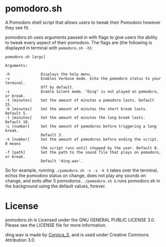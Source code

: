 # pomodoro.sh
A Pomodoro shell script that allows users to tweak their Pomodoro however they see fit.

pomodoro.sh uses arguments passed in with flags to give users the ability to
tweak every aspect of their pomodoro. The flags are (the following is displayed
in terminal with `pomodoro.sh -h`):

```
pomodoro.sh [args]

Arguments:

-h              Displays the help menu.
-v              Enables Verbose mode. Echo the pomodoro status to your terminal.
                Off by default.
-s              Enable Silent mode. "Ding" is not played on pomodoro, or break.
-t [minutes]    Set the amount of minutes a pomodoro lasts. Default 25.
-b [minutes]    Set the amount of minutes the short break lasts. Default 5.
-l [minutes]    Set the amount of minutes the long break lasts. Default 10.
-L [number]     Set the amount of pomodoros before triggering a long break.
                Default 3.
-k [number]     Set the amount of pomodoros before ending the script. 0 means
                the script runs until stopped by the user. Default 0.
-f [path]       Set the path to the sound file that plays on pomodoro, or break.
                Default 'ding.wav'.
```

So for example, running `./pomodoro.sh -v -s -k 5` takes over the terminal,
echos the pomodoro status on change, does not play any sounds on change, and
exits after 5 pomodoros. `./pomodoro.sh &` runs pomodoro.sh in the background
using the default values, forever.

# License
pomodoro.sh is Licensed under the GNU GENERAL PUBLIC LICENSE 3.0. Please see the LICENSE file for more information.

ding.wav is made by [Corsica\_S](https://www.freesound.org/people/Corsica_S/sounds/91926/), and is used under Creative Commons Attribution 3.0.

